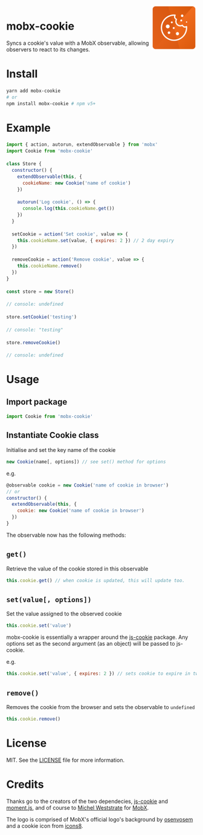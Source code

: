 <img src="logo/mobx-cookie.svg" alt="logo" height="120" width="120" align="right" />

# mobx-cookie

Syncs a cookie's value with a MobX observable, allowing observers to react to its changes.

# Install

```bash
yarn add mobx-cookie
# or
npm install mobx-cookie # npm v5+
```

# Example

```js
import { action, autorun, extendObservable } from 'mobx'
import Cookie from 'mobx-cookie'

class Store {
  constructor() {
    extendObservable(this, {
      cookieName: new Cookie('name of cookie')
    })

    autorun('Log cookie', () => {
      console.log(this.cookieName.get())
    })
  }

  setCookie = action('Set cookie', value => {
    this.cookieName.set(value, { expires: 2 }) // 2 day expiry
  })

  removeCookie = action('Remove cookie', value => {
    this.cookieName.remove()
  })
}

const store = new Store()

// console: undefined

store.setCookie('testing')

// console: "testing"

store.removeCookie()

// console: undefined
```

# Usage

## Import package

```js
import Cookie from 'mobx-cookie'
```

## Instantiate Cookie class

Initialise and set the key name of the cookie

```js
new Cookie(name[, options]) // see set() method for options
```

e.g.

```js
@observable cookie = new Cookie('name of cookie in browser')
// or
constructor() {
  extendObservable(this, {
    cookie: new Cookie('name of cookie in browser')
  })
}
```

The observable now has the following methods:

## `get()`

Retrieve the value of the cookie stored in this observable

```js
this.cookie.get() // when cookie is updated, this will update too.
```

## `set(value[, options])`

Set the value assigned to the observed cookie

```js
this.cookie.set('value')
```

mobx-cookie is essentially a wrapper around the [js-cookie](https://github.com/js-cookie/js-cookie) package. Any options set as the second argument (as an object) will be passed to js-cookie.

e.g.

```js
this.cookie.set('value', { expires: 2 }) // sets cookie to expire in two days.
```

## `remove()`

Removes the cookie from the browser and sets the observable to `undefined`

```js
this.cookie.remove()
```

# License

MIT. See the [LICENSE](https://github.com/will-stone/mobx-cookie/blob/master/LICENSE) file for more information.

# Credits

Thanks go to the creators of the two dependecies, [js-cookie](https://github.com/js-cookie/js-cookie) and [moment.js](https://momentjs.com/), and of course to [Michel Weststrate](https://github.com/mweststrate) for [MobX](https://mobx.js.org/).

The logo is comprised of MobX's official logo's background by [osenvosem](https://github.com/osenvosem) and a cookie icon from [icons8](https://icons8.com).
